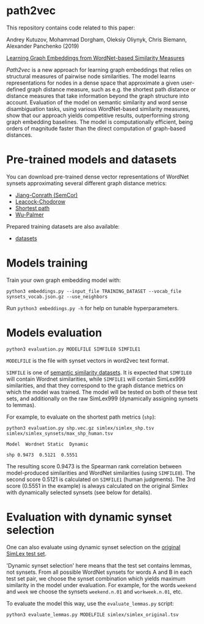 # path2vec
This repository contains code related to this paper:  

Andrey Kutuzov, Mohammad Dorgham, Oleksiy Oliynyk, Chris Biemann, Alexander Panchenko (2019)

[Learning Graph Embeddings from WordNet-based Similarity Measures](https://aclweb.org/anthology/papers/S/S19/S19-1014/)

_Path2vec_ is a new approach for learning graph embeddings that relies on structural measures of pairwise node similarities. 
The model learns representations for nodes in a dense space that approximate a given user-defined graph distance measure, such as e.g. the shortest path distance or distance measures that take information beyond the graph structure into account. 
Evaluation of the model on semantic similarity and word sense disambiguation tasks, using various WordNet-based similarity measures, show that our approach yields competitive results, outperforming strong graph embedding baselines. 
The model is computationally efficient, being orders of magnitude faster than the direct computation of graph-based distances.

# Pre-trained models and datasets
You can download pre-trained dense vector representations of WordNet synsets approximating several different graph distance metrics:
- [Jiang-Conrath (SemCor)](https://ltnas1.informatik.uni-hamburg.de:8081/owncloud/index.php/s/lhcJQNxaGBLjL8o/download?path=%2Fembeddings&files=jcn-semcor_embeddings.vec.gz)
- [Leacock-Chodorow](https://ltnas1.informatik.uni-hamburg.de:8081/owncloud/index.php/s/lhcJQNxaGBLjL8o/download?path=%2Fembeddings&files=lch_embeddings.vec.gz)
- [Shortest path](https://ltnas1.informatik.uni-hamburg.de:8081/owncloud/index.php/s/lhcJQNxaGBLjL8o/download?path=%2Fembeddings&files=shp_embeddings.vec.gz)
- [Wu-Palmer](https://ltnas1.informatik.uni-hamburg.de:8081/owncloud/index.php/s/lhcJQNxaGBLjL8o/download?path=%2Fembeddings&files=wup_embeddings.vec.gz)

Prepared training datasets are also available:
- [datasets](https://ltnas1.informatik.uni-hamburg.de:8081/owncloud/index.php/s/lhcJQNxaGBLjL8o?path=%2Fdatasets)

# Models training
Train your own graph embedding model with:

`python3 embeddings.py --input_file TRAINING_DATASET --vocab_file synsets_vocab.json.gz --use_neighbors`

Run `python3 embeddings.py -h` for help on tunable hyperparameters.

# Models evaluation

`python3 evaluation.py MODELFILE SIMFILE0 SIMFILE1`

`MODELFILE` is the file with synset vectors in word2vec text format.

`SIMFILE` is one of [semantic similarity datasets](https://github.com/uhh-lt/path2vec/tree/master/simlex/). 
It is expected that `SIMFILE0` will contain Wordnet similarities, while `SIMFILE1` will contain SimLex999 similarities, 
and that they correspond to the graph distance metrics on which the model was trained. 
The model will be tested on both of these test sets, and additionally on the raw SimLex999 (dynamically assigning synsets to lemmas).

For example, to evaluate on the shortest path metrics (`shp`):

`python3 evaluation.py shp.vec.gz simlex/simlex_shp.tsv simlex/simlex_synsets/max_shp_human.tsv`

`Model  Wordnet Static  Dynamic`

`shp 0.9473  0.5121  0.5551`

The resulting score 0.9473 is the Spearman rank correlation between model-produced similarities and WordNet similarities (using `SIMFILE0`). 
The second score 0.5121 is calculated on `SIMFILE1` (human judgments). 
The 3rd score (0.5551 in the example) is always calculated on the original Simlex with dynamically selected synsets (see below for details).

# Evaluation with dynamic synset selection

One can also evaluate using dynamic synset selection on the [original SimLex test set](https://github.com/uhh-lt/shortpath2vec/blob/master/simlex/simlex_original.tsv).

'Dynamic synset selection' here means that the test set contains lemmas, not synsets.
From all possible WordNet synsets for words A and B in each test set pair, we choose the synset combination which yields maximum similarity in the model under evaluation. 
For example, for the words `weekend` and `week` we choose the synsets `weekend.n.01` and `workweek.n.01`, etc.

To evaluate the model this way, use the `evaluate_lemmas.py` script:

`python3 evaluate_lemmas.py MODELFILE simlex/simlex_original.tsv`
